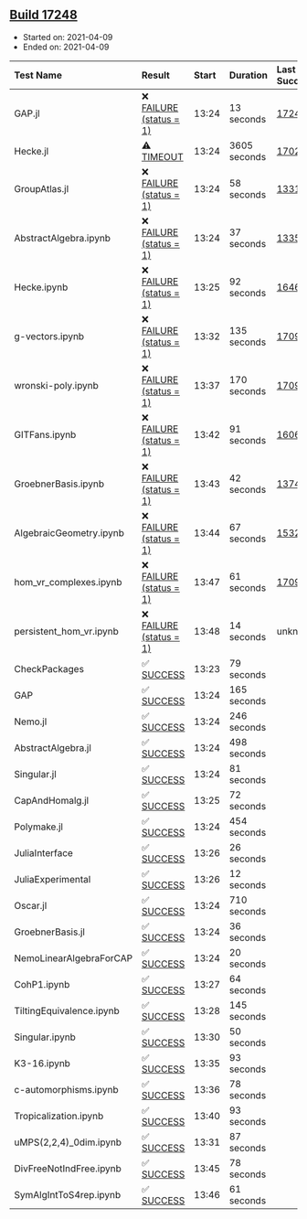 ## [Build 17248](https://oscarci.mathematik.uni-kl.de/job/oscar/17248/)

* Started on: 2021-04-09
* Ended on: 2021-04-09

| Test Name    | Result | Start | Duration | Last Success | First Failure |
|:-------------|:-------|:------|:---------|:-------------|:--------------|
| GAP.jl | ❌ [FAILURE (status = 1)](https://oscarci.mathematik.uni-kl.de/job/oscar/17248/artifact/logs/build-17248/GAP.jl.log) | 13:24 | 13 seconds | [17247](https://oscarci.mathematik.uni-kl.de/job/oscar/17247/) | [17248](https://oscarci.mathematik.uni-kl.de/job/oscar/17248/) |
| Hecke.jl | ⚠ [TIMEOUT](https://oscarci.mathematik.uni-kl.de/job/oscar/17248/artifact/logs/build-17248/Hecke.jl.log) | 13:24 | 3605 seconds | [17022](https://oscarci.mathematik.uni-kl.de/job/oscar/17022/) | [17023](https://oscarci.mathematik.uni-kl.de/job/oscar/17023/) |
| GroupAtlas.jl | ❌ [FAILURE (status = 1)](https://oscarci.mathematik.uni-kl.de/job/oscar/17248/artifact/logs/build-17248/GroupAtlas.jl.log) | 13:24 | 58 seconds | [13311](https://oscarci.mathematik.uni-kl.de/job/oscar/13311/) | [13312](https://oscarci.mathematik.uni-kl.de/job/oscar/13312/) |
| AbstractAlgebra.ipynb | ❌ [FAILURE (status = 1)](https://oscarci.mathematik.uni-kl.de/job/oscar/17248/artifact/logs/build-17248/AbstractAlgebra.ipynb.log) | 13:24 | 37 seconds | [13355](https://oscarci.mathematik.uni-kl.de/job/oscar/13355/) | [13356](https://oscarci.mathematik.uni-kl.de/job/oscar/13356/) |
| Hecke.ipynb | ❌ [FAILURE (status = 1)](https://oscarci.mathematik.uni-kl.de/job/oscar/17248/artifact/logs/build-17248/Hecke.ipynb.log) | 13:25 | 92 seconds | [16463](https://oscarci.mathematik.uni-kl.de/job/oscar/16463/) | [16464](https://oscarci.mathematik.uni-kl.de/job/oscar/16464/) |
| g-vectors.ipynb | ❌ [FAILURE (status = 1)](https://oscarci.mathematik.uni-kl.de/job/oscar/17248/artifact/logs/build-17248/g-vectors.ipynb.log) | 13:32 | 135 seconds | [17099](https://oscarci.mathematik.uni-kl.de/job/oscar/17099/) | [17100](https://oscarci.mathematik.uni-kl.de/job/oscar/17100/) |
| wronski-poly.ipynb | ❌ [FAILURE (status = 1)](https://oscarci.mathematik.uni-kl.de/job/oscar/17248/artifact/logs/build-17248/wronski-poly.ipynb.log) | 13:37 | 170 seconds | [17098](https://oscarci.mathematik.uni-kl.de/job/oscar/17098/) | [17099](https://oscarci.mathematik.uni-kl.de/job/oscar/17099/) |
| GITFans.ipynb | ❌ [FAILURE (status = 1)](https://oscarci.mathematik.uni-kl.de/job/oscar/17248/artifact/logs/build-17248/GITFans.ipynb.log) | 13:42 | 91 seconds | [16068](https://oscarci.mathematik.uni-kl.de/job/oscar/16068/) | [16069](https://oscarci.mathematik.uni-kl.de/job/oscar/16069/) |
| GroebnerBasis.ipynb | ❌ [FAILURE (status = 1)](https://oscarci.mathematik.uni-kl.de/job/oscar/17248/artifact/logs/build-17248/GroebnerBasis.ipynb.log) | 13:43 | 42 seconds | [13748](https://oscarci.mathematik.uni-kl.de/job/oscar/13748/) | [13749](https://oscarci.mathematik.uni-kl.de/job/oscar/13749/) |
| AlgebraicGeometry.ipynb | ❌ [FAILURE (status = 1)](https://oscarci.mathematik.uni-kl.de/job/oscar/17248/artifact/logs/build-17248/AlgebraicGeometry.ipynb.log) | 13:44 | 67 seconds | [15322](https://oscarci.mathematik.uni-kl.de/job/oscar/15322/) | [15323](https://oscarci.mathematik.uni-kl.de/job/oscar/15323/) |
| hom_vr_complexes.ipynb | ❌ [FAILURE (status = 1)](https://oscarci.mathematik.uni-kl.de/job/oscar/17248/artifact/logs/build-17248/hom_vr_complexes.ipynb.log) | 13:47 | 61 seconds | [17099](https://oscarci.mathematik.uni-kl.de/job/oscar/17099/) | [17100](https://oscarci.mathematik.uni-kl.de/job/oscar/17100/) |
| persistent_hom_vr.ipynb | ❌ [FAILURE (status = 1)](https://oscarci.mathematik.uni-kl.de/job/oscar/17248/artifact/logs/build-17248/persistent_hom_vr.ipynb.log) | 13:48 | 14 seconds | unknown | unknown |
| CheckPackages | ✅ [SUCCESS](https://oscarci.mathematik.uni-kl.de/job/oscar/17248/artifact/logs/build-17248/CheckPackages.log) | 13:23 | 79 seconds |  |  |
| GAP | ✅ [SUCCESS](https://oscarci.mathematik.uni-kl.de/job/oscar/17248/artifact/logs/build-17248/GAP.log) | 13:24 | 165 seconds |  |  |
| Nemo.jl | ✅ [SUCCESS](https://oscarci.mathematik.uni-kl.de/job/oscar/17248/artifact/logs/build-17248/Nemo.jl.log) | 13:24 | 246 seconds |  |  |
| AbstractAlgebra.jl | ✅ [SUCCESS](https://oscarci.mathematik.uni-kl.de/job/oscar/17248/artifact/logs/build-17248/AbstractAlgebra.jl.log) | 13:24 | 498 seconds |  |  |
| Singular.jl | ✅ [SUCCESS](https://oscarci.mathematik.uni-kl.de/job/oscar/17248/artifact/logs/build-17248/Singular.jl.log) | 13:24 | 81 seconds |  |  |
| CapAndHomalg.jl | ✅ [SUCCESS](https://oscarci.mathematik.uni-kl.de/job/oscar/17248/artifact/logs/build-17248/CapAndHomalg.jl.log) | 13:25 | 72 seconds |  |  |
| Polymake.jl | ✅ [SUCCESS](https://oscarci.mathematik.uni-kl.de/job/oscar/17248/artifact/logs/build-17248/Polymake.jl.log) | 13:24 | 454 seconds |  |  |
| JuliaInterface | ✅ [SUCCESS](https://oscarci.mathematik.uni-kl.de/job/oscar/17248/artifact/logs/build-17248/JuliaInterface.log) | 13:26 | 26 seconds |  |  |
| JuliaExperimental | ✅ [SUCCESS](https://oscarci.mathematik.uni-kl.de/job/oscar/17248/artifact/logs/build-17248/JuliaExperimental.log) | 13:26 | 12 seconds |  |  |
| Oscar.jl | ✅ [SUCCESS](https://oscarci.mathematik.uni-kl.de/job/oscar/17248/artifact/logs/build-17248/Oscar.jl.log) | 13:24 | 710 seconds |  |  |
| GroebnerBasis.jl | ✅ [SUCCESS](https://oscarci.mathematik.uni-kl.de/job/oscar/17248/artifact/logs/build-17248/GroebnerBasis.jl.log) | 13:24 | 36 seconds |  |  |
| NemoLinearAlgebraForCAP | ✅ [SUCCESS](https://oscarci.mathematik.uni-kl.de/job/oscar/17248/artifact/logs/build-17248/NemoLinearAlgebraForCAP.log) | 13:24 | 20 seconds |  |  |
| CohP1.ipynb | ✅ [SUCCESS](https://oscarci.mathematik.uni-kl.de/job/oscar/17248/artifact/logs/build-17248/CohP1.ipynb.log) | 13:27 | 64 seconds |  |  |
| TiltingEquivalence.ipynb | ✅ [SUCCESS](https://oscarci.mathematik.uni-kl.de/job/oscar/17248/artifact/logs/build-17248/TiltingEquivalence.ipynb.log) | 13:28 | 145 seconds |  |  |
| Singular.ipynb | ✅ [SUCCESS](https://oscarci.mathematik.uni-kl.de/job/oscar/17248/artifact/logs/build-17248/Singular.ipynb.log) | 13:30 | 50 seconds |  |  |
| K3-16.ipynb | ✅ [SUCCESS](https://oscarci.mathematik.uni-kl.de/job/oscar/17248/artifact/logs/build-17248/K3-16.ipynb.log) | 13:35 | 93 seconds |  |  |
| c-automorphisms.ipynb | ✅ [SUCCESS](https://oscarci.mathematik.uni-kl.de/job/oscar/17248/artifact/logs/build-17248/c-automorphisms.ipynb.log) | 13:36 | 78 seconds |  |  |
| Tropicalization.ipynb | ✅ [SUCCESS](https://oscarci.mathematik.uni-kl.de/job/oscar/17248/artifact/logs/build-17248/Tropicalization.ipynb.log) | 13:40 | 93 seconds |  |  |
| uMPS(2,2,4)_0dim.ipynb | ✅ [SUCCESS](https://oscarci.mathematik.uni-kl.de/job/oscar/17248/artifact/logs/build-17248/uMPS-2-2-4-_0dim.ipynb.log) | 13:31 | 87 seconds |  |  |
| DivFreeNotIndFree.ipynb | ✅ [SUCCESS](https://oscarci.mathematik.uni-kl.de/job/oscar/17248/artifact/logs/build-17248/DivFreeNotIndFree.ipynb.log) | 13:45 | 78 seconds |  |  |
| SymAlgIntToS4rep.ipynb | ✅ [SUCCESS](https://oscarci.mathematik.uni-kl.de/job/oscar/17248/artifact/logs/build-17248/SymAlgIntToS4rep.ipynb.log) | 13:46 | 61 seconds |  |  |
